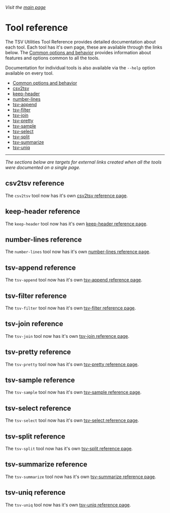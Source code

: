 _Visit the [main page](../README.md)_

# Tool reference

The TSV Utilities Tool Reference provides detailed documentation about each tool. Each tool has it's own page, these are available through the links below. The [Common options and behavior](tool_reference/common-options-and-behavior.md) provides information about features and options common to all the tools.

Documentation for individual tools is also available via the `--help` option available on every tool.

* [Common options and behavior](tool_reference/common-options-and-behavior.md)
* [csv2tsv](tool_reference/csv2tsv.md)
* [keep-header](tool_reference/keep-header.md)
* [number-lines](tool_reference/number-lines.md)
* [tsv-append](tool_reference/tsv-append.md)
* [tsv-filter](tool_reference/tsv-filter.md)
* [tsv-join](tool_reference/tsv-join.md)
* [tsv-pretty](tool_reference/tsv-pretty.md)
* [tsv-sample](tool_reference/tsv-sample.md)
* [tsv-select](tool_reference/tsv-select.md)
* [tsv-split](tool_reference/tsv-split.md)
* [tsv-summarize](tool_reference/tsv-summarize.md)
* [tsv-uniq](tool_reference/tsv-uniq.md)

___

*The sections below are targets for external links created when all the tools were documented on a single page.*

## csv2tsv reference

The `csv2tsv` tool now has it's own [csv2tsv reference page](tool_reference/csv2tsv.md).

## keep-header reference

The `keep-header` tool now has it's own [keep-header reference page](tool_reference/keep-header.md).

## number-lines reference

The `number-lines` tool now has it's own [number-lines reference page](tool_reference/number-lines.md).

## tsv-append reference

The `tsv-append` tool now has it's own [tsv-append reference page](tool_reference/tsv-append.md).

## tsv-filter reference

The `tsv-filter` tool now has it's own [tsv-filter reference page](tool_reference/tsv-filter.md).

## tsv-join reference

The `tsv-join` tool now has it's own [tsv-join reference page](tool_reference/tsv-join.md).

## tsv-pretty reference

The `tsv-pretty` tool now has it's own [tsv-pretty reference page](tool_reference/tsv-pretty.md).

## tsv-sample reference

The `tsv-sample` tool now has it's own [tsv-sample reference page](tool_reference/tsv-sample.md).

## tsv-select reference

The `tsv-select` tool now has it's own [tsv-select reference page](tool_reference/tsv-select.md).

## tsv-split reference

The `tsv-split` tool now has it's own [tsv-split reference page](tool_reference/tsv-split.md).

## tsv-summarize reference

The `tsv-summarize` tool now has it's own [tsv-summarize reference page](tool_reference/tsv-summarize.md).

## tsv-uniq reference

The `tsv-uniq` tool now has it's own [tsv-uniq reference page](tool_reference/tsv-uniq.md).
